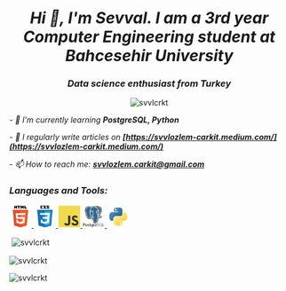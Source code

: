 **<i><h1 align="center">Hi 👋, I'm Sevval. I am a 3rd year Computer Engineering student at Bahcesehir University</h1></i>**
**<i><h3 align="center">Data science enthusiast from Turkey</h3></i>**
<p align="center"> <img src="https://komarev.com/ghpvc/?username=svvlcrkt&label=Profile%20views&color=0e75b6&style=flat" alt="svvlcrkt" /> </p>

<i> - 🌱 I’m currently learning **PostgreSQL, Python**</i>

<i> - 📝 I regularly write articles on **[https://svvlozlem-carkit.medium.com/](https://svvlozlem-carkit.medium.com/)** </i> 

<i> - 📫 How to reach me: **svvlozlem.carkit@gmail.com**</i>

<i><h3 align="left">Languages and Tools:</h3></i>
<p align="left"> <a href="https://www.w3.org/html/" target="_blank" rel="noreferrer"> <img src="https://raw.githubusercontent.com/devicons/devicon/master/icons/html5/html5-original-wordmark.svg" alt="html5" width="40" height="40"/> </a> <a href="https://www.w3schools.com/css/" target="_blank" rel="noreferrer"> <img src="https://raw.githubusercontent.com/devicons/devicon/master/icons/css3/css3-original-wordmark.svg" alt="css3" width="40" height="40"/> </a> <a href="https://developer.mozilla.org/en-US/docs/Web/JavaScript" target="_blank" rel="noreferrer"> <img src="https://raw.githubusercontent.com/devicons/devicon/master/icons/javascript/javascript-original.svg" alt="javascript" width="40" height="40"/> </a> <a href="https://www.postgresql.org" target="_blank" rel="noreferrer"> <img src="https://raw.githubusercontent.com/devicons/devicon/master/icons/postgresql/postgresql-original-wordmark.svg" alt="postgresql" width="40" height="40"/> </a> <a href="https://www.python.org" target="_blank" rel="noreferrer"> <img src="https://raw.githubusercontent.com/devicons/devicon/master/icons/python/python-original.svg" alt="python" width="40" height="40"/> </a> </p>


<p>&nbsp;<img align="center" src="https://github-readme-stats.vercel.app/api?username=svvlcrkt&show_icons=true&locale=en" alt="svvlcrkt" /></p>

<p><img align="center" src="https://github-readme-streak-stats.herokuapp.com/?user=svvlcrkt" alt="svvlcrkt" /></p>

<p><img align="left" src="https://github-readme-stats.vercel.app/api/top-langs?username=svvlcrkt&show_icons=true&locale=en&layout=compact" alt="svvlcrkt" /></p>



  

  










